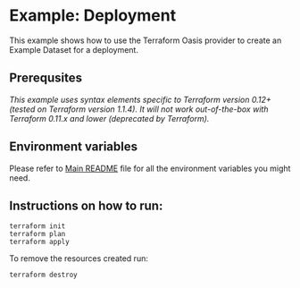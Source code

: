 # Example: Deployment

This example shows how to use the Terraform Oasis provider to create an Example Dataset for a deployment.

## Prerequsites

*This example uses syntax elements specific to Terraform version 0.12+ (tested on Terraform version 1.1.4).
It will not work out-of-the-box with Terraform 0.11.x and lower (deprecated by Terraform).*

## Environment variables
Please refer to [Main README](../../README.md) file for all the environment variables you might need.

## Instructions on how to run:
```
terraform init
terraform plan
terraform apply
```

To remove the resources created run:
```
terraform destroy
```
